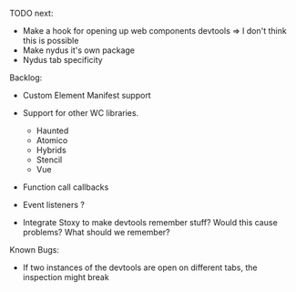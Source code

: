 
TODO next:

- Make a hook for opening up web components devtools => I don't think this is possible
- Make nydus it's own package
- Nydus tab specificity

Backlog:

- Custom Element Manifest support
- Support for other WC libraries. 
    - Haunted
    - Atomico
    - Hybrids
    - Stencil
    - Vue

- Function call callbacks
- Event listeners ?

- Integrate Stoxy to make devtools remember stuff? Would this cause problems? What should we remember?


Known Bugs:

- If two instances of the devtools are open on different tabs, the inspection might break
